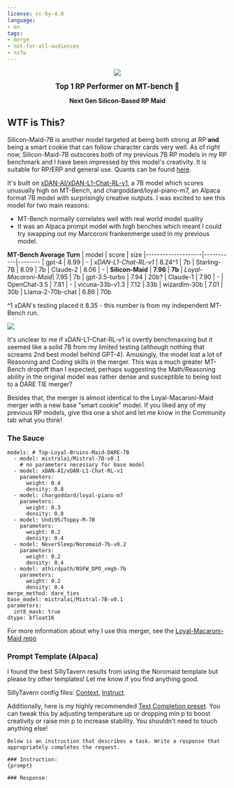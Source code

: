 ```yaml
---
license: cc-by-4.0
language:
- en
tags:
- merge
- not-for-all-audiences
- nsfw
---
```


<div style="display: flex; justify-content: center; align-items: center">
  <img src="https://huggingface.co/SanjiWatsuki/Silicon-Maid-7B/resolve/main/assets/cybermaid.png">
</div
>

<p align="center">
  <big><b>Top 1 RP Performer on MT-bench 🤪</b
></big>
</p>

<p align="center">
  <strong>Next Gen Silicon-Based RP Maid</strong>
</p>

## WTF is This?

Silicon-Maid-7B is another model targeted at being both strong at RP **and** being a smart cookie that can follow character cards very well. As of right now, Silicon-Maid-7B outscores both of my previous 7B RP models in my RP benchmark and I have been impressed by this model's creativity. It is suitable for RP/ERP and general use. Quants can be found [here](https://huggingface.co/collections/SanjiWatsuki/silicon-maid-7b-658d1669292816fe4992daa4).

It's built on [xDAN-AI/xDAN-L1-Chat-RL-v1](https://huggingface.co/xDAN-AI/xDAN-L1-Chat-RL-v1), a 7B model which scores unusually high on MT-Bench, and chargoddard/loyal-piano-m7, an Alpaca format 7B model with surprisingly creative outputs. I was excited to see this model for two main reasons:
* MT-Bench normally correlates well with real world model quality
* It was an Alpaca prompt model with high benches which meant I could try swapping out my Marcoroni frankenmerge used in my previous model.

**MT-Bench Average Turn**
| model              | score     | size
|--------------------|-----------|--------
| gpt-4              | 8.99      |  -
| *xDAN-L1-Chat-RL-v1* | 8.24^1      |  7b
| Starling-7B        | 8.09      |  7b
| Claude-2           | 8.06      |  -
| **Silicon-Maid**   | **7.96**  |  **7b**
| *Loyal-Macaroni-Maid*| 7.95      |  7b
| gpt-3.5-turbo      | 7.94      |  20b?
| Claude-1           | 7.90      |  -
| OpenChat-3.5       | 7.81      |  -
| vicuna-33b-v1.3    | 7.12      |  33b
| wizardlm-30b       | 7.01      |  30b
| Llama-2-70b-chat   | 6.86      |  70b

^1 xDAN's testing placed it 8.35 - this number is from my independent MT-Bench run.

<img src="https://huggingface.co/SanjiWatsuki/Silicon-Maid-7B/resolve/main/assets/fig-silicon-loyal.png">

It's unclear to me if xDAN-L1-Chat-RL-v1 is overtly benchmaxxing but it seemed like a solid 7B from my limited testing (although nothing that screams 2nd best model behind GPT-4). Amusingly, the model lost a lot of Reasoning and Coding skills in the merger. This was a much greater MT-Bench dropoff than I expected, perhaps suggesting the Math/Reasoning ability in the original model was rather dense and susceptible to being lost to a DARE TIE merger?

Besides that, the merger is almost identical to the Loyal-Macaroni-Maid merger with a new base "smart cookie" model. If you liked any of my previous RP models, give this one a shot and let me know in the Community tab what you think!

### The Sauce

```
models: # Top-Loyal-Bruins-Maid-DARE-7B
  - model: mistralai/Mistral-7B-v0.1
    # no parameters necessary for base model
  - model: xDAN-AI/xDAN-L1-Chat-RL-v1
    parameters:
      weight: 0.4
      density: 0.8
  - model: chargoddard/loyal-piano-m7
    parameters:
      weight: 0.3
      density: 0.8
  - model: Undi95/Toppy-M-7B
    parameters:
      weight: 0.2
      density: 0.4
  - model: NeverSleep/Noromaid-7b-v0.2
    parameters:
      weight: 0.2
      density: 0.4
  - model: athirdpath/NSFW_DPO_vmgb-7b
    parameters:
      weight: 0.2
      density: 0.4
merge_method: dare_ties
base_model: mistralai/Mistral-7B-v0.1
parameters:
  int8_mask: true
dtype: bfloat16
```

For more information about why I use this merger, see the [Loyal-Macaroni-Maid repo](https://huggingface.co/SanjiWatsuki/Loyal-Macaroni-Maid-7B#the-sauce-all-you-need-is-dare)

### Prompt Template (Alpaca)
I found the best SillyTavern results from using the Noromaid template but please try other templates! Let me know if you find anything good.

SillyTavern config files: [Context](https://files.catbox.moe/ifmhai.json), [Instruct](https://files.catbox.moe/ttw1l9.json).

Additionally, here is my highly recommended [Text Completion preset](https://huggingface.co/SanjiWatsuki/Loyal-Macaroni-Maid-7B/blob/main/Characters/MinP.json). You can tweak this by adjusting temperature up or dropping min p to boost creativity or raise min p to increase stability. You shouldn't need to touch anything else!

```
Below is an instruction that describes a task. Write a response that appropriately completes the request.

### Instruction:
{prompt}

### Response:
```


